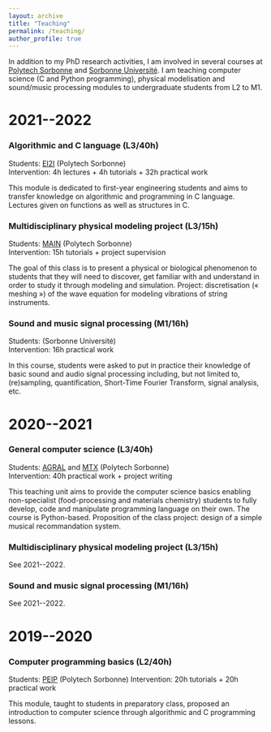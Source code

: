 ```yaml
---
layout: archive
title: "Teaching"
permalink: /teaching/
author_profile: true
---
```


In addition to my PhD research activities, I am involved in several courses at [Polytech Sorbonne](https://www.polytech.sorbonne-universite.fr/) and [Sorbonne Université](https://www.sorbonne-universite.fr/). I am teaching computer science (C and Python programming), physical modelisation and sound/music processing modules to undergraduate students from L2 to M1.

# 2021--2022

### Algorithmic and C language (L3/40h)

Students: [EI2I](https://www.polytech.sorbonne-universite.fr/formations/electronique-informatique-parcours-informatique-industrielle) (Polytech Sorbonne)  
Intervention: 4h lectures + 4h tutorials + 32h practical work

This module is dedicated to first-year engineering students and aims to transfer knowledge on algorithmic and programming in C language. Lectures given on functions as well as structures in C.

### Multidisciplinary physical modeling project (L3/15h)

Students: [MAIN](https://www.polytech.sorbonne-universite.fr/formations/mathematiques-appliques-et-informatique) (Polytech Sorbonne)  
Intervention: 15h tutorials + project supervision

The goal of this class is to present a physical or biological phenomenon to students that they will need to discover, get familiar with and understand in order to study it through modeling and simulation. Project: discretisation (« meshing ») of the wave equation for modeling vibrations of string instruments.

### Sound and music signal processing (M1/16h)

Students: []() (Sorbonne Université)  
Intervention: 16h practical work

In this course, students were asked to put in practice their knowledge of basic sound and audio signal processing including, but not limited to, (re)sampling, quantification, Short-Time Fourier Transform, signal analysis, etc. 

# 2020--2021

### General computer science (L3/40h)

Students: [AGRAL](https://www.polytech.sorbonne-universite.fr/formations/agroalimentaire) and [MTX](https://www.polytech.sorbonne-universite.fr/formations/materiaux) (Polytech Sorbonne)  
Intervention: 40h practical work + project writing

This teaching unit aims to provide the computer science basics enabling non-specialist (food-processing and materials chemistry) students to fully develop, code and manipulate programming language on their own. The course is Python-based. Proposition of the class project: design of a simple musical recommandation system.

### Multidisciplinary physical modeling project (L3/15h)

See 2021--2022.

### Sound and music signal processing (M1/16h)

See 2021--2022.

# 2019--2020

### Computer programming basics (L2/40h)

Students: [PEIP](https://www.polytech.sorbonne-universite.fr/formations/cycle-preparatoire-peip-b) (Polytech Sorbonne)
Intervention: 20h tutorials + 20h practical work

This module, taught to students in preparatory class, proposed an introduction to computer science through algorithmic and C programming lessons. 
